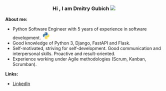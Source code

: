 
<h3 align="center"><b>Hi , I am Dmitry Gubich </b><img src="https://media.giphy.com/media/hvRJCLFzcasrR4ia7z/giphy.gif" width="35"></h3>

**About me:**
- Python Software Engineer with 5 years of experience in software development. <img src="https://raw.githubusercontent.com/devicons/devicon/master/icons/python/python-original.svg" alt="python" width="25" height="25"/>
- Good knowledge of Python 3, Django, FastAPI and Flask. 
- Self-motivated, striving for self-development. Good communication and interpersonal skills. Proactive and result-oriented.
- Experience working under Agile methodologies (Scrum, Kanban, Scrumban).

**Links:**
- [LinkedIn](https://www.linkedin.com/in/dmitry-gubich/)
